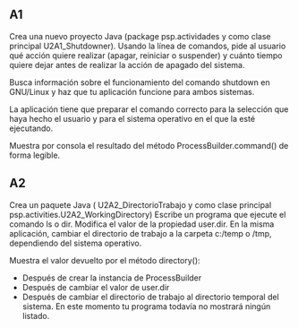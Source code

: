 ## A1

Crea una nuevo proyecto Java (package psp.actividades y como clase principal U2A1_Shutdowner). Usando la línea de comandos, pide al usuario qué acción quiere realizar (apagar, reiniciar o suspender) y cuánto tiempo quiere dejar antes de realizar la acción de apagado del sistema.

Busca información sobre el funcionamiento del comando shutdown en GNU/Linux y haz que tu aplicación funcione para ambos sistemas.

La aplicación tiene que preparar el comando correcto para la selección que haya hecho el usuario y para el sistema operativo en el que la esté ejecutando.

Muestra por consola el resultado del método ProcessBuilder.command() de forma legible.

## A2

Crea un paquete Java ( U2A2_DirectorioTrabajo y como clase principal psp.activities.U2A2_WorkingDirectory) Escribe un programa que ejecute el comando ls o dir. Modifica el valor de la propiedad user.dir. En la misma aplicación, cambiar el directorio de trabajo a la carpeta c:/temp o /tmp, dependiendo del sistema operativo.

Muestra el valor devuelto por el método directory():

- Después de crear la instancia de ProcessBuilder
- Después de cambiar el valor de user.dir
- Después de cambiar el directorio de trabajo al directorio temporal del sistema.
  En este momento tu programa todavía no mostrará ningún listado.
